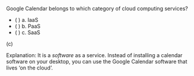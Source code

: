 <panel header="{{ icon_Q_A }} Google Calendar is in which category?">

Google Calendar belongs to which category of cloud computing services?

- ( ) a. IaaS
- ( ) b. PaaS
- ( ) c. SaaS

<panel type="seamless" header="{{ icon_A }} Answer" minimized>

(c)

Explanation: It is a _software_ as a service. Instead of installing a calendar software on your desktop, you can use the Google Calendar software that lives ‘on the cloud’.

</panel>
</panel>
